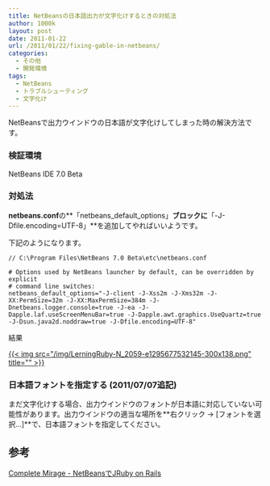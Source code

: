 ```yaml
---
title: NetBeansの日本語出力が文字化けするときの対処法
author: 1000k
layout: post
date: 2011-01-22
url: /2011/01/22/fixing-gable-in-netbeans/
categories:
  - その他
  - 開発環境
tags:
  - NetBeans
  - トラブルシューティング
  - 文字化け
---
```

NetBeansで出力ウインドウの日本語が文字化けしてしまった時の解決方法です。

### 検証環境

NetBeans IDE 7.0 Beta

### 対処法

**netbeans.conf**の**「netbeans\_default\_options」**ブロックに**「-J-Dfile.encoding=UTF-8」**を追加してやればいいようです。

下記のようになります。

```
// C:\Program Files\NetBeans 7.0 Beta\etc\netbeans.conf

# Options used by NetBeans launcher by default, can be overridden by explicit
# command line switches:
netbeans_default_options="-J-client -J-Xss2m -J-Xms32m -J-XX:PermSize=32m -J-XX:MaxPermSize=384m -J-Dnetbeans.logger.console=true -J-ea -J-Dapple.laf.useScreenMenuBar=true -J-Dapple.awt.graphics.UseQuartz=true -J-Dsun.java2d.noddraw=true -J-Dfile.encoding=UTF-8"
```


結果

[{{< img src="/img/LerningRuby-N_2059-e1295677532145-300x138.png" title="" >}}](http://blog.1000k.net/wp-content/uploads/LerningRuby-N_2059-e1295677532145.png)

### 日本語フォントを指定する (2011/07/07追記)

まだ文字化けする場合、出力ウインドウのフォントが日本語に対応していない可能性があります。出力ウインドウの適当な場所を**右クリック -> [フォントを選択…]**で、日本語フォントを指定してください。

## 参考

[Complete Mirage - NetBeansでJRuby on Rails](http://completemirage.blog55.fc2.com/blog-entry-39.html)